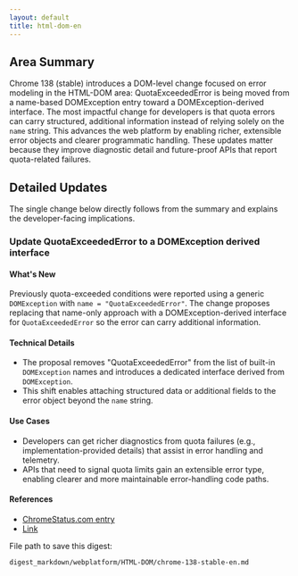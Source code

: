 ```yaml
---
layout: default
title: html-dom-en
---
```


## Area Summary

Chrome 138 (stable) introduces a DOM-level change focused on error modeling in the HTML-DOM area: QuotaExceededError is being moved from a name-based DOMException entry toward a DOMException-derived interface. The most impactful change for developers is that quota errors can carry structured, additional information instead of relying solely on the `name` string. This advances the web platform by enabling richer, extensible error objects and clearer programmatic handling. These updates matter because they improve diagnostic detail and future-proof APIs that report quota-related failures.

## Detailed Updates

The single change below directly follows from the summary and explains the developer-facing implications.

### Update QuotaExceededError to a DOMException derived interface

#### What's New
Previously quota-exceeded conditions were reported using a generic `DOMException` with `name = "QuotaExceededError"`. The change proposes replacing that name-only approach with a DOMException-derived interface for `QuotaExceededError` so the error can carry additional information.

#### Technical Details
- The proposal removes "QuotaExceededError" from the list of built-in `DOMException` names and introduces a dedicated interface derived from `DOMException`.
- This shift enables attaching structured data or additional fields to the error object beyond the `name` string.

#### Use Cases
- Developers can get richer diagnostics from quota failures (e.g., implementation-provided details) that assist in error handling and telemetry.
- APIs that need to signal quota limits gain an extensible error type, enabling clearer and more maintainable error-handling code paths.

#### References
- [ChromeStatus.com entry](https://chromestatus.com/feature/5647993867927552)
- [Link](https://whatpr.org/dom/1245.html)

File path to save this digest:
```text
digest_markdown/webplatform/HTML-DOM/chrome-138-stable-en.md
